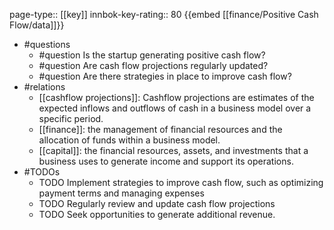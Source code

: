 page-type:: [[key]]
innbok-key-rating:: 80
{{embed [[finance/Positive Cash Flow/data]]}}
- #questions
  - #question Is the startup generating positive cash flow?
  - #question Are cash flow projections regularly updated?
  - #question Are there strategies in place to improve cash flow?
- #relations
  - [[cashflow projections]]: Cashflow projections are estimates of the expected inflows and outflows of cash in a business model over a specific period.
  - [[finance]]: the management of financial resources and the allocation of funds within a business model.
  - [[capital]]: the financial resources, assets, and investments that a business uses to generate income and support its operations.
- #TODOs
  - TODO Implement strategies to improve cash flow, such as optimizing payment terms and managing expenses
  - TODO  Regularly review and update cash flow projections
  - TODO  Seek opportunities to generate additional revenue.



